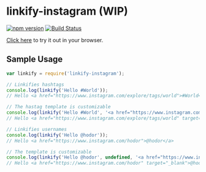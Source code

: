 linkify-instagram (WIP)
===

[![npm version](https://badge.fury.io/js/linkify-instagram.svg)](https://www.npmjs.com/package/linkify-instagram)
[![Build Status](https://travis-ci.org/abh1nav/linkify-instagram.svg?branch=master)](https://travis-ci.org/abh1nav/linkify-instagram)  
  
[Click here](https://tonicdev.com/npm/linkify-instagram) to try it out in your browser.

## Sample Usage

```javascript
var linkify = require('linkify-instagram');

// Linkifies hashtags
console.log(linkify('Hello #World'));
// Hello <a href="https://www.instagram.com/explore/tags/world">#World</a>

// The hastag template is customizable
console.log(linkify('Hello #World', '<a href="https://www.instagram.com/explore/tags/{hashtag}" target="_blank">#{hashtag}</a>'));
// Hello <a href="https://www.instagram.com/explore/tags/world" target="_blank">#World</a>

// Linkifies usernames
console.log(linkify('Hello @hodor'));
// Hello <a href="https://www.instagram.com/hodor">@hodor</a>

// The template is customizable
console.log(linkify('Hello @hodor', undefined, '<a href="https://www.instagram.com/{username}" target="_blank">@{username}</a>'));
// Hello <a href="https://www.instagram.com/hodor" target="_blank">@hodor</a>
```

